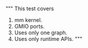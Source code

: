 """
This test covers
1. mm kernel.
2. GMIO ports.
3. Uses only one graph.
4. Uses only runtime APIs.
"""
